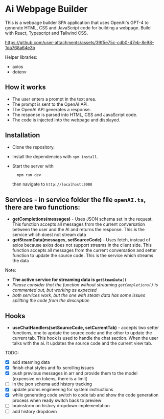 # Ai Webpage Builder

This is a webpage builder SPA application that uses OpenAI's GPT-4 to generate HTML, CSS and JavaScript code for building a webpage. Build with React, Typescript and Tailwind CSS.


https://github.com/user-attachments/assets/39f5e75c-cdb0-47eb-8e98-1da768a64e3b

Helper libraries:
- axios
- dotenv

## How it works

- The user enters a prompt in the text area.
- The prompt is sent to the OpenAI API.
- The OpenAI API generates a response.
- The response is parsed into HTML, CSS and JavaScript code.
- The code is injected into the webpage and displayed.

## Installation

- Clone the repository.
- Install the dependencies with `npm install`.
- Start the server with 
  ```bash
    npm run dev
  ```

  then navigate to `http://localhost:3000`



## Services - in service folder the file `openAI.ts`, there are two functions:
- **getCompletions(messages)** - Uses JSON schema set in the request. This function accepts all messages from the current conversation between the user and the AI and returns the response. This is the service which doest not stream data
- **getSteamData(messages, setSourceCode)** - Uses fetch, instead of axios because axios does not support streams in the client side. This function accepts all messages from the current conversation and setter function to update the source code. This is the service which streams the data

Note: 
- **The active service for streaming data is `getSteamData()`**
- *Please consider that the function without streaming `getCompletions()` is commented out, but working as expected*
- *both services work, but the one with steam data has some issues splitting the code from the description*

## Hooks 
  - **useChatHandlers(setSourceCode, setCurrentTab)** - accepts two setter functions, one to update the source code and the other to update the current tab. This hook is used to handle the chat section. When the user talks with the ai. It updates the source code and the current view tab.

TODO:
- [x] add steaming data
- [x] finish chat styles and fix scrolling issues
- [x] push previous messages in arr and provide them to the model (expensive on tokens, there is a limit)
- [ ] in the json schema add history tracking
- [x] update proms engineering for system instructions
- [x] while generating code switch to code tab and show the code generation process when ready switch back to preview
- [ ] brainstorm on history dropdown implementation
- [ ] add history dropdown
